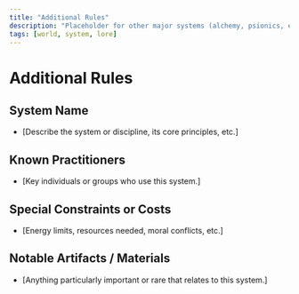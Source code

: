 ```yaml
---
title: "Additional Rules"
description: "Placeholder for other major systems (alchemy, psionics, etc.) not covered elsewhere."
tags: [world, system, lore]
---
```


# Additional Rules

## System Name
- [Describe the system or discipline, its core principles, etc.]

## Known Practitioners
- [Key individuals or groups who use this system.]

## Special Constraints or Costs
- [Energy limits, resources needed, moral conflicts, etc.]

## Notable Artifacts / Materials
- [Anything particularly important or rare that relates to this system.]

